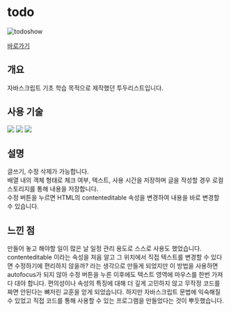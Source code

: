 # todo

![todoshow](https://user-images.githubusercontent.com/72128840/196485279-e6f1954f-75d5-4004-9d5d-b18e803d50a5.gif)


[바로가기](https://jaeeedev.github.io/todo/)

## 개요
자바스크립트 기초 학습 목적으로 제작했던 투두리스트입니다.


## 사용 기술

<img src="https://img.shields.io/badge/HTML-E34F26?style=flat-badge&logo=HTML5&logoColor=white"> <img src="https://img.shields.io/badge/CSS-1572B6?style=flat-badge&logo=CSS3&logoColor=white">
<img src="https://img.shields.io/badge/JavaScript-F7DF1E?style=flat-badge&logo=JavaScript&logoColor=white">

      
         
## 설명

글쓰기, 수정 삭제가 가능합니다.   
배열 내의 객체 형태로 체크 여부, 텍스트, 사용 시간을 저장하며 글을 작성할 경우 로컬 스토리지를 통해 내용을 저장합니다.   
수정 버튼을 누르면 HTML의 contenteditable 속성을 변경하여 내용을 바로 변경할 수 있습니다.

   
        
        
## 느낀 점

만들어 놓고 해야할 일이 많은 날 일정 관리 용도로 스스로 사용도 했었습니다.   
contenteditable 이라는 속성을 처음 알고 그 위치에서 직접 텍스트를 변경할 수 있다면 수정하기에 편리하지 않을까? 라는
생각으로 만들게 되었지만 이 방법을 사용하면 autofocus가 되지 않아 수정 버튼을 누른 이후에도 텍스트 영역에 마우스를 한번 가져다 대야 합니다.
편의성이나 속성의 특징에 대해 더 깊게 고민하지 않고 무작정 코드를 짜면 안된다는 뼈저린 교훈을 얻게 되었습니다.
하지만 자바스크립트 문법에 익숙해질 수 있었고 직접 코드를 통해 사용할 수 있는 프로그램을 만들었다는 것이 뿌듯했습니다.

